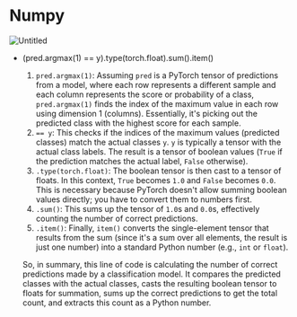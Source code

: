 # Numpy

![Untitled](Numpy%2036fa39684bc241569f0b6b9793fe0e3d/Untitled.png)

- (pred.argmax(1) == y).type(torch.float).sum().item()
    1. `pred.argmax(1)`: Assuming `pred` is a PyTorch tensor of predictions from a model, where each row represents a different sample and each column represents the score or probability of a class, `pred.argmax(1)` finds the index of the maximum value in each row using dimension 1 (columns). Essentially, it's picking out the predicted class with the highest score for each sample.
    2. `== y`: This checks if the indices of the maximum values (predicted classes) match the actual classes `y`. `y` is typically a tensor with the actual class labels. The result is a tensor of boolean values (`True` if the prediction matches the actual label, `False` otherwise).
    3. `.type(torch.float)`: The boolean tensor is then cast to a tensor of floats. In this context, `True` becomes `1.0` and `False` becomes `0.0`. This is necessary because PyTorch doesn't allow summing boolean values directly; you have to convert them to numbers first.
    4. `.sum()`: This sums up the tensor of `1.0`s and `0.0`s, effectively counting the number of correct predictions.
    5. `.item()`: Finally, `item()` converts the single-element tensor that results from the sum (since it's a sum over all elements, the result is just one number) into a standard Python number (e.g., `int` or `float`).
    
    So, in summary, this line of code is calculating the number of correct predictions made by a classification model. It compares the predicted classes with the actual classes, casts the resulting boolean tensor to floats for summation, sums up the correct predictions to get the total count, and extracts this count as a Python number.